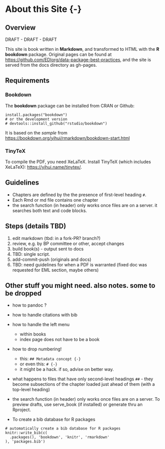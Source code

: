 # About this Site {-}


## Overview

 DRAFT - DRAFT - DRAFT

This site is book written in **Markdown**, and transformed to HTML with the **R bookdown** package. Original pages can be found at https://github.com/EDIorg/data-package-best-practices, and the site is served from the docs directory as gh-pages.

## Requirements
### Bookdown 
The **bookdown** package can be installed from CRAN or Github:

```{r eval=FALSE}
install.packages("bookdown")
# or the development version
# devtools::install_github("rstudio/bookdown")
```

It is based on the _sample_ from  https://bookdown.org/yihui/rmarkdown/bookdown-start.html

### TinyTeX
To compile the PDF, you need XeLaTeX. Install TinyTeX (which includes XeLaTeX): <https://yihui.name/tinytex/>.


## Guidelines
- Chapters are defined by the the presence of first-level heading `#`. 
- Each Rmd or md file contains one chapter 
- the search function (in header) only works once files are on a server. it searches both text and code blocks. 

## Steps (details TBD)
1. edit markdown (tbd: in a fork-PR? branch?)
1. review, e.g. by BP committee or other, accept changes 
1. build book(s) - output sent to docs
  1. TBD: single script.
1. add-commit-push (originals and docs)
1. TBD: need guidelines for when a PDF is warranted (fixed doc was requested for EML section, maybe others)



## Other stuff you might need. also notes. some to be dropped
- how to pandoc ?
- how to handle citations with bib
- how to handle the left menu 
  - within books
  - index page does not have to be a book

- how to drop numbering! 
  - this: `## Metadata concept {-}`
  - or even this: `# {-}`
  - it might be a hack. if so, advise on better way.

- what happens to files that have only second-level headings `##`  - they become subsections of the chapter loaded just ahead of them (with a top-level heading)


 - the search function (in header) only works once files are on a server. To preview drafts, use serve_book (if installed) or generate thru an Rproject.



- To create a bib database for R packages

```{r include=TRUE}
# automatically create a bib database for R packages
knitr::write_bib(c(
  .packages(), 'bookdown', 'knitr', 'rmarkdown'
), 'packages.bib')
```

